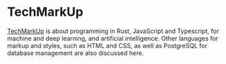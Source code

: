# TechMarkUp
[TechMarkUp](https://www.youtube.com/@techmarkup) is about programming in Rust, JavaScript and Typescript, for machine and deep learning, and artificial intelligence. Other languages for markup and styles, such as HTML and CSS, as well as PostgreSQL for database management are also discussed here.
